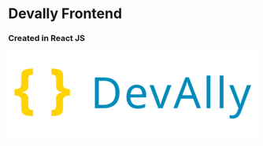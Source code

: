 # Devally Frontend
### Created in React JS

![DevAlly](https://github.com/pscoro/devally-frontend/blob/master/public/devally.svg)